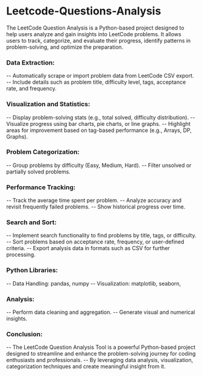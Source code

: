 # Leetcode-Questions-Analysis


The LeetCode Question Analysis is a Python-based project designed to help users analyze and gain insights into LeetCode problems. It allows users to track, categorize, and evaluate their progress, identify patterns in problem-solving, and optimize the preparation.


### Data Extraction:

-- Automatically scrape or import problem data from LeetCode CSV export.
-- Include details such as problem title, difficulty level, tags, acceptance rate, and frequency.

### Visualization and Statistics:

-- Display problem-solving stats (e.g., total solved, difficulty distribution).
-- Visualize progress using bar charts, pie charts, or line graphs.
-- Highlight areas for improvement based on tag-based performance (e.g., Arrays, DP, Graphs).

### Problem Categorization:

-- Group problems by difficulty (Easy, Medium, Hard).
-- Filter unsolved or partially solved problems.

### Performance Tracking:

-- Track the average time spent per problem.
-- Analyze accuracy and revisit frequently failed problems.
-- Show historical progress over time.

### Search and Sort:

-- Implement search functionality to find problems by title, tags, or difficulty.
-- Sort problems based on acceptance rate, frequency, or user-defined criteria.
-- Export analysis data in formats such as CSV  for further processing.

### Python Libraries:

-- Data Handling: pandas, numpy
-- Visualization: matplotlib, seaborn, 

### Analysis:
-- Perform data cleaning and aggregation.
-- Generate visual and numerical insights.

### Conclusion:
-- The LeetCode Question Analysis Tool is a powerful Python-based project designed to streamline and enhance the problem-solving journey for coding enthusiasts and professionals.
-- By leveraging data analysis, visualization, categorization techniques and create meaningful insight from it. 
